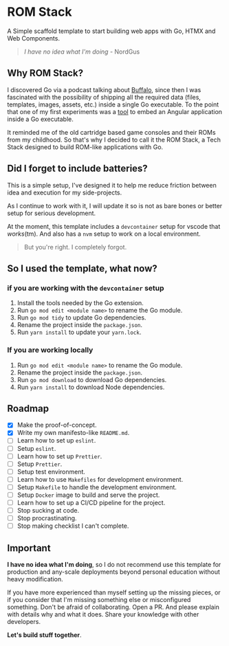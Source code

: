 # ROM Stack

A Simple scaffold template to start building web apps with Go, HTMX and Web Components.

> *I have no idea what I'm doing* - NordGus

## Why ROM Stack?

I discovered Go via a podcast talking about [Buffalo](https://gobuffalo.io), since then I was 
fascinated with the possibility of shipping all the required data (files, templates, images, 
assets, etc.) inside a single Go executable. To the point that one of my first experiments was a 
[tool](https://github.com/NordGus/anguler) to embed an Angular application inside a Go executable.

It reminded me of the old cartridge based game consoles and their ROMs from my childhood. So that's 
why I decided to call it the ROM Stack, a Tech Stack designed to build ROM-like applications with Go.

## Did I forget to include batteries?

This is a simple setup, I've designed it to help me reduce friction between
idea and execution for my side-projects.

As I continue to work with it, I will update it so is not as bare bones or better
setup for serious development. 

At the moment, this template includes a `devcontainer` setup for vscode that *works*(tm).
And also has a `nvm` setup to work on a local environment.

> But you're right. I completely forgot.

## So I used the template, what now? 

### if you are working with the `devcontainer` setup

1. Install the tools needed by the Go extension.
2. Run `go mod edit <module name>` to rename the Go module.
3. Run `go mod tidy` to update Go dependencies.
4. Rename the project inside the `package.json`.
5. Run `yarn install` to update your `yarn.lock`.

### If you are working locally

1. Run `go mod edit <module name>` to rename the Go module.
2. Rename the project inside the `package.json`.
3. Run `go mod download` to download Go dependencies.
4. Run `yarn install` to download Node dependencies.

## Roadmap

- [x] Make the proof-of-concept.
- [x] Write my own manifesto-like `README.md`.
- [ ] Learn how to set up `eslint`.
- [ ] Setup `eslint`.
- [ ] Learn how to set up `Prettier`.
- [ ] Setup `Prettier`.
- [ ] Setup test environment.
- [ ] Learn how to use `Makefiles` for development environment.
- [ ] Setup `Makefile` to handle the development environment.
- [ ] Setup `Docker` image to build and serve the project.
- [ ] Learn how to set up a CI/CD pipeline for the project.
- [ ] Stop sucking at code.
- [ ] Stop procrastinating.
- [ ] Stop making checklist I can't complete.

## Important

**I have no idea what I'm doing**, so I do not recommend use this template for 
production and any-scale deployments beyond personal education without heavy 
modification.

If you have more experienced than myself setting up the missing pieces, 
or if you consider that I'm missing something else or misconfigured 
something. Don't be afraid of collaborating. Open a PR. And please 
explain with details why and what it does. Share your knowledge with 
other developers.

**Let's build stuff together**.
